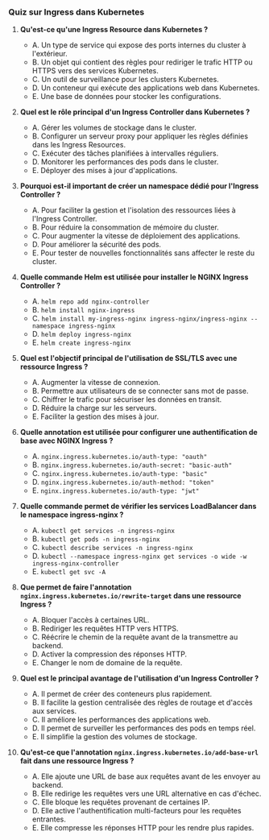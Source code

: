 ### Quiz sur Ingress dans Kubernetes

1. **Qu'est-ce qu'une Ingress Resource dans Kubernetes ?**
   - A. Un type de service qui expose des ports internes du cluster à l'extérieur.
   - B. Un objet qui contient des règles pour rediriger le trafic HTTP ou HTTPS vers des services Kubernetes.
   - C. Un outil de surveillance pour les clusters Kubernetes.
   - D. Un conteneur qui exécute des applications web dans Kubernetes.
   - E. Une base de données pour stocker les configurations.

2. **Quel est le rôle principal d'un Ingress Controller dans Kubernetes ?**
   - A. Gérer les volumes de stockage dans le cluster.
   - B. Configurer un serveur proxy pour appliquer les règles définies dans les Ingress Resources.
   - C. Exécuter des tâches planifiées à intervalles réguliers.
   - D. Monitorer les performances des pods dans le cluster.
   - E. Déployer des mises à jour d'applications.

3. **Pourquoi est-il important de créer un namespace dédié pour l'Ingress Controller ?**
   - A. Pour faciliter la gestion et l'isolation des ressources liées à l'Ingress Controller.
   - B. Pour réduire la consommation de mémoire du cluster.
   - C. Pour augmenter la vitesse de déploiement des applications.
   - D. Pour améliorer la sécurité des pods.
   - E. Pour tester de nouvelles fonctionnalités sans affecter le reste du cluster.

4. **Quelle commande Helm est utilisée pour installer le NGINX Ingress Controller ?**
   - A. `helm repo add nginx-controller`
   - B. `helm install nginx-ingress`
   - C. `helm install my-ingress-nginx ingress-nginx/ingress-nginx --namespace ingress-nginx`
   - D. `helm deploy ingress-nginx`
   - E. `helm create ingress-nginx`

5. **Quel est l'objectif principal de l'utilisation de SSL/TLS avec une ressource Ingress ?**
   - A. Augmenter la vitesse de connexion.
   - B. Permettre aux utilisateurs de se connecter sans mot de passe.
   - C. Chiffrer le trafic pour sécuriser les données en transit.
   - D. Réduire la charge sur les serveurs.
   - E. Faciliter la gestion des mises à jour.

6. **Quelle annotation est utilisée pour configurer une authentification de base avec NGINX Ingress ?**
   - A. `nginx.ingress.kubernetes.io/auth-type: "oauth"`
   - B. `nginx.ingress.kubernetes.io/auth-secret: "basic-auth"`
   - C. `nginx.ingress.kubernetes.io/auth-type: "basic"`
   - D. `nginx.ingress.kubernetes.io/auth-method: "token"`
   - E. `nginx.ingress.kubernetes.io/auth-type: "jwt"`

7. **Quelle commande permet de vérifier les services LoadBalancer dans le namespace ingress-nginx ?**
   - A. `kubectl get services -n ingress-nginx`
   - B. `kubectl get pods -n ingress-nginx`
   - C. `kubectl describe services -n ingress-nginx`
   - D. `kubectl --namespace ingress-nginx get services -o wide -w ingress-nginx-controller`
   - E. `kubectl get svc -A`

8. **Que permet de faire l'annotation `nginx.ingress.kubernetes.io/rewrite-target` dans une ressource Ingress ?**
   - A. Bloquer l'accès à certaines URL.
   - B. Rediriger les requêtes HTTP vers HTTPS.
   - C. Réécrire le chemin de la requête avant de la transmettre au backend.
   - D. Activer la compression des réponses HTTP.
   - E. Changer le nom de domaine de la requête.

9. **Quel est le principal avantage de l'utilisation d'un Ingress Controller ?**
   - A. Il permet de créer des conteneurs plus rapidement.
   - B. Il facilite la gestion centralisée des règles de routage et d'accès aux services.
   - C. Il améliore les performances des applications web.
   - D. Il permet de surveiller les performances des pods en temps réel.
   - E. Il simplifie la gestion des volumes de stockage.

10. **Qu'est-ce que l'annotation `nginx.ingress.kubernetes.io/add-base-url` fait dans une ressource Ingress ?**
    - A. Elle ajoute une URL de base aux requêtes avant de les envoyer au backend.
    - B. Elle redirige les requêtes vers une URL alternative en cas d'échec.
    - C. Elle bloque les requêtes provenant de certaines IP.
    - D. Elle active l'authentification multi-facteurs pour les requêtes entrantes.
    - E. Elle compresse les réponses HTTP pour les rendre plus rapides.
